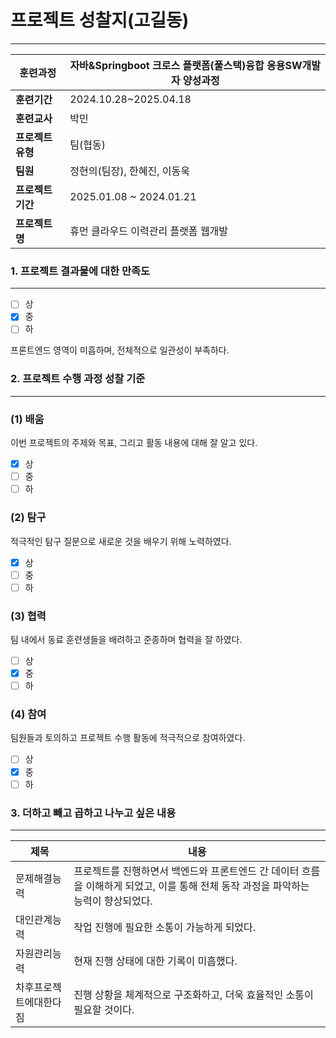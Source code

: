 # 프로젝트 성찰지(고길동)

---

| **훈련과정** | 자바&Springboot 크로스 플랫폼(풀스택)융합 응용SW개발자 양성과정 |
| --- | --- |
| **훈련기간** | 2024.10.28~2025.04.18 |
| **훈련교사** | 박민 |
| **프로젝트 유형** | 팀(협동) |
| **팀원** | 정현의(팀장), 한혜진, 이동욱 |
| **프로젝트 기간** | 2025.01.08 ~ 2024.01.21 |
| **프로젝트명** | 휴먼 클라우드 이력관리 플랫폼 웹개발 |

### 1. 프로젝트 결과물에 대한 만족도

---

- [ ]  상
- [x]  중
- [ ]  하

프론트엔드 영역이 미흡하며, 전체적으로 일관성이 부족하다.

</aside>

### 2. 프로젝트 수행 과정 성찰 기준

---

### (1) 배움

이번 프로젝트의 주제와 목표, 그리고 활동 내용에 대해 잘 알고 있다.

- [x]  상
- [ ]  중
- [ ]  하

### (2) 탐구

적극적인 탐구 질문으로 새로운 것을 배우기 위해 노력하였다.

- [x]  상
- [ ]  중
- [ ]  하

### (3) 협력

팀 내에서 동료 훈련생들을 배려하고 준종하며 협력을 잘 하였다.

- [ ]  상
- [x]  중
- [ ]  하

### (4) 참여

팀원들과 토의하고 프로젝트 수행 활동에 적극적으로 참여하였다.

- [ ]  상
- [x]  중
- [ ]  하

### 3. 더하고 빼고 곱하고 나누고 싶은 내용

---

| 제목 | 내용 |
| --- | --- |
| 문제해결능력 | 프로젝트를 진행하면서 백엔드와 프론트엔드 간 데이터 흐름을 이해하게 되었고, 이를 통해 전체 동작 과정을 파악하는 능력이 향상되었다. |
| 대인관계능력 | 작업 진행에 필요한 소통이 가능하게 되었다. |
| 자원관리능력 | 현재 진행 상태에 대한 기록이 미흡했다. |
| 차후프로젝트에대한다짐 | 진행 상황을 체계적으로 구조화하고, 더욱 효율적인 소통이 필요할 것이다. |